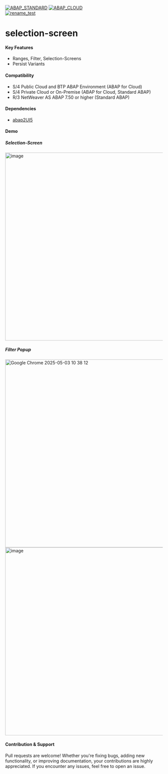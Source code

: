[![ABAP_STANDARD](https://github.com/abap2UI5-addons/selection-screen/actions/workflows/ABAP_STANDARD.yaml/badge.svg)](https://github.com/abap2UI5-addons/selection-screen/actions/workflows/ABAP_STANDARD.yaml)
[![ABAP_CLOUD](https://github.com/abap2UI5-addons/selection-screen/actions/workflows/ABAP_CLOUD.yaml/badge.svg)](https://github.com/abap2UI5-addons/selection-screen/actions/workflows/ABAP_CLOUD.yaml)
<br>
[![rename_test](https://github.com/abap2UI5-addons/selection-screen/actions/workflows/rename_test.yaml/badge.svg)](https://github.com/abap2UI5-addons/selection-screen/actions/workflows/rename_test.yaml)

# selection-screen

#### Key Features
* Ranges, Filter, Selection-Screens
* Persist Variants
  
#### Compatibility
* S/4 Public Cloud and BTP ABAP Environment (ABAP for Cloud)
* S/4 Private Cloud or On-Premise (ABAP for Cloud, Standard ABAP)
* R/3 NetWeaver AS ABAP 7.50 or higher (Standard ABAP)

#### Dependencies
* [abap2UI5](https://github.com/abap2UI5/abap2UI5)

#### Demo

##### Selection-Screen
<img width="600" alt="image" src="https://github.com/user-attachments/assets/47eb179e-c563-402d-907f-58ac77b43941" />

##### Filter Popup
<img width="600" alt="Google Chrome 2025-05-03 10 38 12" src="https://github.com/user-attachments/assets/f5c76993-9ad4-46a0-81df-2586ec2c21cf" />
<img width="600" alt="image" src="https://github.com/user-attachments/assets/84c4fa61-a95a-4232-b7c1-0f9d3105e20d" />


#### Contribution & Support
Pull requests are welcome! Whether you're fixing bugs, adding new functionality, or improving documentation, your contributions are highly appreciated. If you encounter any issues, feel free to open an issue.
